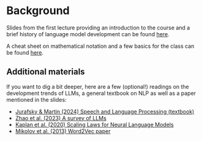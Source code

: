 # Background

Slides from the first lecture providing an introduction to the course and a brief history of language model development can be found [here](https://github.com/CogSciPrag/Understanding-LLMs-course/tree/main/understanding-llms/lectures/slides/01-UnderLLMs-2025-introduction.pdf).

A cheat sheet on mathematical notation and a few basics for the class can be found [here](https://github.com/CogSciPrag/Understanding-LLMs-course/tree/main/understanding-llms/lectures/slides/cheat-sheet-notation-algebra.pdf).

## Additional materials

If you want to dig a bit deeper, here are a few (optional!) readings on the development trends of LLMs, a general textbook on NLP as well as a paper mentioned in the slides:

* [Jurafsky & Martin (2024) Speech and Language Processing (textbook)](https://web.stanford.edu/~jurafsky/slp3/)
* [Zhao et al. (2023) A survey of LLMs](https://arxiv.org/pdf/2303.18223.pdf)
* [Kaplan et al. (2020) Scaling Laws for Neural Language Models](https://arxiv.org/pdf/2001.08361.pdf)
* [Mikolov et al. (2013) Word2Vec paper](https://arxiv.org/pdf/1301.3781.pdf)